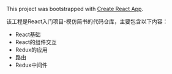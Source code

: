 This project was bootstrapped with [Create React App](https://github.com/facebook/create-react-app).

该工程是React入门项目-模仿简书的代码仓库，主要包含以下内容：
* React基础
* React的组件交互
* Redux的应用
* 路由
* Redux中间件


